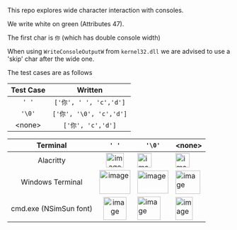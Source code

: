This repo explores wide character interaction with consoles.

We write white on green (Attributes 47).

The first char is `你` (which has double console width)

When using `WriteConsoleOutputW` from `kernel32.dll` we are advised to use a 'skip' char after the wide one.

The test cases are as follows

| Test Case | Written |
|:---------:|:--------:|
| `' '`| `['你', ' ', 'c','d']` |
| `'\0'`| `['你', '\0', 'c','d']` |
| &lt;none&gt; | `['你', 'c','d']` |

|     Terminal     |    `' '`   | `'\0'`  | &lt;none&gt; |
|:----------------:|:----------:|-------------|-----|
| Alacritty        |    <img width="40" height="33" alt="image" src="https://github.com/user-attachments/assets/3b8e67c2-7c3e-445e-a55f-167b16e353a4" />    |    <img width="32" height="32" alt="image" src="https://github.com/user-attachments/assets/0f505417-13cd-4358-beaf-79c83bbd0243" /> | <img width="32" height="32" alt="image" src="https://github.com/user-attachments/assets/073f7d7f-701e-48f2-b806-43a96ee206a3" /> |
 | Windows Terminal | <img width="70" height="54" alt="image" src="https://github.com/user-attachments/assets/75836c98-d947-4919-9249-816ad7ed2db7" /> | <img width="70" height="52" alt="image" src="https://github.com/user-attachments/assets/f7ebec79-84eb-4195-adb3-1561fc0f672d" /> | <img width="56" height="53" alt="image" src="https://github.com/user-attachments/assets/f8189101-68ff-4c82-b936-814b5a51141a" />
| cmd.exe (NSimSun font) | <img width="52" height="52" alt="image" src="https://github.com/user-attachments/assets/0a83b395-bacf-4ef8-b2c5-124945e32789" /> | <img width="52" height="53" alt="image" src="https://github.com/user-attachments/assets/ac215526-4c06-4769-842a-659a0fbe895b" /> | <img width="39" height="52" alt="image" src="https://github.com/user-attachments/assets/3dd0b634-a08e-4603-ad6b-36c5a95a6535" /> |




